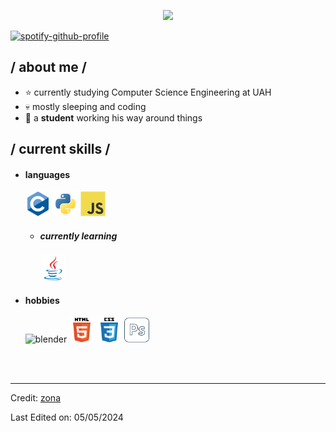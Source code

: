<p align = center ><img src="https://i.postimg.cc/Qxn2jcRM/Proyecto-nuevo.png"> </p>

<div>

[![spotify-github-profile](https://spotify-github-profile.vercel.app/api/view?uid=javier.alonsop9&cover_image=true&theme=default&show_offline=false&background_color=121212&interchange=true&bar_color=5fbc5c&bar_color_cover=false)](https://github.com/kittinan/spotify-github-profile)

<h2> / about me /</h2>
  
- ⭐ currently studying Computer Science Engineering at UAH
- 💀 mostly sleeping and coding
- 👾 a **student** working his way around things
  
<h2> / current skills / </h2>
  
- <h4> languages </h4>
  <img src="https://raw.githubusercontent.com/devicons/devicon/master/icons/c/c-original.svg" alt="c" width="40" height="40"/>
  <img src="https://raw.githubusercontent.com/devicons/devicon/master/icons/python/python-original.svg" alt="python" width="40" height="40"/>
  <img src="https://raw.githubusercontent.com/devicons/devicon/master/icons/javascript/javascript-original.svg" alt="javascript" width="40" height="40"/>
  
  - <h5> currently learning </h5>
    <img src="https://raw.githubusercontent.com/devicons/devicon/master/icons/java/java-original.svg" alt="java" width="40" height="40"/>
  
- <h4> hobbies </h4>
  <img src="https://download.blender.org/branding/community/blender_community_badge_white.svg" alt="blender" width="40" height="40"/>
  <img src="https://raw.githubusercontent.com/devicons/devicon/master/icons/html5/html5-original-wordmark.svg" alt="html5" width="40" height="40"/>
  <img src="https://raw.githubusercontent.com/devicons/devicon/master/icons/css3/css3-original-wordmark.svg" alt="css3" width="40" height="40"/>
  <img src="https://raw.githubusercontent.com/devicons/devicon/master/icons/photoshop/photoshop-line.svg" alt="photoshop" width="40" height="40"/>
  
  </br></br>
  
<div align="right">

  </div>
  </div>

------
Credit: [zona](https://github.com/zona05)

Last Edited on: 05/05/2024
